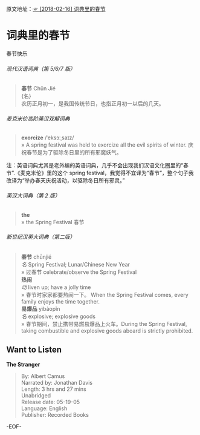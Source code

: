 原文地址：[☞ [2018-02-16] 词典里的春节 ](https://mp.weixin.qq.com/s/R9gUYsJ5kFvoSz6lXs7wIw)    
  
  
# 词典里的春节  
春节快乐  
  
###### 现代汉语词典（第 5/6/7 版）  
>**春节** Chūn Jié  
{名}  
农历正月初一，是我国传统节日，也指正月初一以后的几天。  
  
###### 麦克米伦高阶英汉双解词典  
>**exorcize** /ˈeksɔːˌsaɪz/  
» A spring festival was held to exorcize all the evil spirits of winter. 庆祝春节是为了驱除冬日里的所有邪魔妖气。  
  
注：英语词典尤其是老外编的英语词典，几乎不会出现我们汉语文化圈里的“春节”.《麦克米伦》里的这个 spring festival，我觉得不宜译为“春节”，整个句子我改译为“举办春天庆祝活动，以驱除冬日所有邪灵。”  
  
###### 英汉大词典（第 2 版）  
>**the**  
» the Spring Festival 春节  
  
###### 新世纪汉英大词典（第二版）  
>**春节** chūnjié  
*名* Spring Festival; Lunar/Chinese New Year  
» 过春节 celebrate/observe the Spring Festival  
**热闹**  
*动* liven up; have a jolly time  
» 春节时家家都要热闹一下。 When the Spring Festival comes, every family enjoys the time together.  
**易爆品** yìbàopǐn  
*名* explosive; explosive goods  
» 春节期间，禁止携带易燃易爆品上火车。During the Spring Festival, taking combustible and explosive goods aboard is strictly prohibited.  
  
  
  
  
## Want to Listen  
**The Stranger**  
>By: Albert Camus  
Narrated by: Jonathan Davis  
Length: 3 hrs and 27 mins  
Unabridged  
Release date: 05-19-05  
Language: English  
Publisher: Recorded Books  
  
-EOF-  
